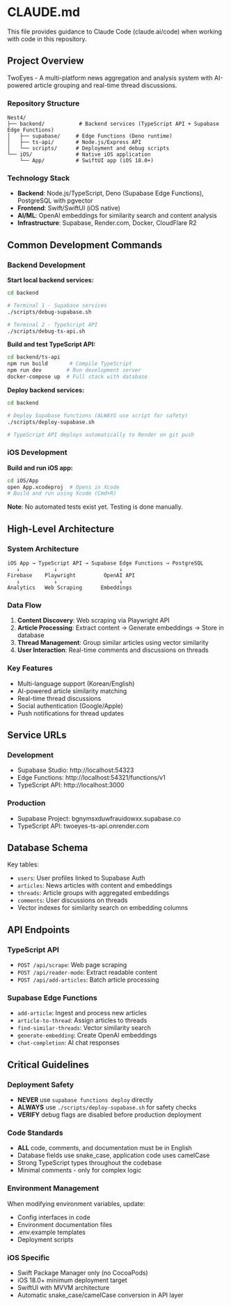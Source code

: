 # CLAUDE.md

This file provides guidance to Claude Code (claude.ai/code) when working with code in this repository.

## Project Overview

TwoEyes - A multi-platform news aggregation and analysis system with AI-powered article grouping and real-time thread discussions.

### Repository Structure
```
Nest4/
├── backend/           # Backend services (TypeScript API + Supabase Edge Functions)
│   ├── supabase/     # Edge Functions (Deno runtime)
│   ├── ts-api/       # Node.js/Express API
│   └── scripts/      # Deployment and debug scripts
└── iOS/              # Native iOS application
    └── App/          # SwiftUI app (iOS 18.0+)
```

### Technology Stack
- **Backend**: Node.js/TypeScript, Deno (Supabase Edge Functions), PostgreSQL with pgvector
- **Frontend**: Swift/SwiftUI (iOS native)
- **AI/ML**: OpenAI embeddings for similarity search and content analysis
- **Infrastructure**: Supabase, Render.com, Docker, CloudFlare R2

## Common Development Commands

### Backend Development

**Start local backend services:**
```bash
cd backend

# Terminal 1 - Supabase services
./scripts/debug-supabase.sh

# Terminal 2 - TypeScript API
./scripts/debug-ts-api.sh
```

**Build and test TypeScript API:**
```bash
cd backend/ts-api
npm run build       # Compile TypeScript
npm run dev        # Run development server
docker-compose up  # Full stack with database
```

**Deploy backend services:**
```bash
cd backend

# Deploy Supabase functions (ALWAYS use script for safety)
./scripts/deploy-supabase.sh

# TypeScript API deploys automatically to Render on git push
```

### iOS Development

**Build and run iOS app:**
```bash
cd iOS/App
open App.xcodeproj  # Opens in Xcode
# Build and run using Xcode (Cmd+R)
```

**Note**: No automated tests exist yet. Testing is done manually.

## High-Level Architecture

### System Architecture
```
iOS App → TypeScript API → Supabase Edge Functions → PostgreSQL
   ↓           ↓                    ↓
Firebase    Playwright         OpenAI API
   ↓           ↓                    ↓
Analytics   Web Scraping      Embeddings
```

### Data Flow
1. **Content Discovery**: Web scraping via Playwright API
2. **Article Processing**: Extract content → Generate embeddings → Store in database
3. **Thread Management**: Group similar articles using vector similarity
4. **User Interaction**: Real-time comments and discussions on threads

### Key Features
- Multi-language support (Korean/English)
- AI-powered article similarity matching
- Real-time thread discussions
- Social authentication (Google/Apple)
- Push notifications for thread updates

## Service URLs

### Development
- Supabase Studio: http://localhost:54323
- Edge Functions: http://localhost:54321/functions/v1
- TypeScript API: http://localhost:3000

### Production
- Supabase Project: bgnymsxduwfrauidowxx.supabase.co
- TypeScript API: twoeyes-ts-api.onrender.com

## Database Schema

Key tables:
- `users`: User profiles linked to Supabase Auth
- `articles`: News articles with content and embeddings
- `threads`: Article groups with aggregated embeddings
- `comments`: User discussions on threads
- Vector indexes for similarity search on embedding columns

## API Endpoints

### TypeScript API
- `POST /api/scrape`: Web page scraping
- `POST /api/reader-mode`: Extract readable content
- `POST /api/add-articles`: Batch article processing

### Supabase Edge Functions
- `add-article`: Ingest and process new articles
- `article-to-thread`: Assign articles to threads
- `find-similar-threads`: Vector similarity search
- `generate-embedding`: Create OpenAI embeddings
- `chat-completion`: AI chat responses

## Critical Guidelines

### Deployment Safety
- **NEVER** use `supabase functions deploy` directly
- **ALWAYS** use `./scripts/deploy-supabase.sh` for safety checks
- **VERIFY** debug flags are disabled before production deployment

### Code Standards
- **ALL** code, comments, and documentation must be in English
- Database fields use snake_case, application code uses camelCase
- Strong TypeScript types throughout the codebase
- Minimal comments - only for complex logic

### Environment Management
When modifying environment variables, update:
- Config interfaces in code
- Environment documentation files
- .env.example templates
- Deployment scripts

### iOS Specific
- Swift Package Manager only (no CocoaPods)
- iOS 18.0+ minimum deployment target
- SwiftUI with MVVM architecture
- Automatic snake_case/camelCase conversion in API layer